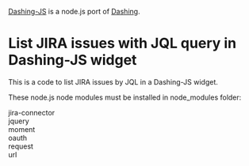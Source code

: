 <a href='http://fabiocaseri.github.io/dashing-js'>Dashing-JS</a> is a node.js port of <a href='http://dashing.io/'>Dashing</a>.

<h1>List JIRA issues with JQL query in Dashing-JS widget</h1>
This is a code to list JIRA issues by JQL in a Dashing-JS widget.

These node.js node modules must be installed in node_modules folder:

jira-connector<br>
jquery<br>
moment<br>
oauth<br>
request<br>
url
